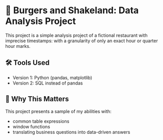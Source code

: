 # 🍔 Burgers and Shakeland: Data Analysis Project

This project is a simple analysis project of a fictional restaurant with imprecise timestamps: with a granularity of only an exact hour or quarter hour marks. 


## 🛠️ Tools Used

- Version 1: Python (pandas, matplotlib)
- Version 2: SQL instead of pandas

## 💼 Why This Matters

This project presents a sample of my abilities with:
- common table expressions
- window functions
- translating business questions into data-driven answers